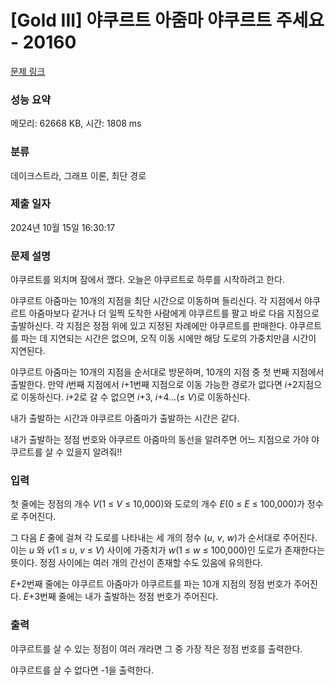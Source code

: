 # [Gold III] 야쿠르트 아줌마 야쿠르트 주세요 - 20160 

[문제 링크](https://www.acmicpc.net/problem/20160) 

### 성능 요약

메모리: 62668 KB, 시간: 1808 ms

### 분류

데이크스트라, 그래프 이론, 최단 경로

### 제출 일자

2024년 10월 15일 16:30:17

### 문제 설명

<p>야쿠르트를 외치며 잠에서 깼다. 오늘은 야쿠르트로 하루를 시작하려고 한다.</p>

<p>야쿠르트 아줌마는 10개의 지점을 최단 시간으로 이동하며 들리신다. 각 지점에서 야쿠르트 아줌마보다 같거나 더 일찍 도착한 사람에게 야쿠르트를 팔고 바로 다음 지점으로 출발하신다. 각 지점은 정점 위에 있고 지정된 차례에만 야쿠르트를 판매한다. 야쿠르트를 파는 데 지연되는 시간은 없으며, 오직 이동 시에만 해당 도로의 가중치만큼 시간이 지연된다.</p>

<p>야쿠르트 아줌마는 10개의 지점을 순서대로 방문하며, 10개의 지점 중 첫 번째 지점에서 출발한다. 만약 <em>i</em>번째 지점에서 <em>i</em>+1번째 지점으로 이동 가능한 경로가 없다면 <em>i</em>+2지점으로 이동하신다. <em>i</em>+2로 갈 수 없으면 <em>i</em>+3, <em>i</em>+4...(≤ <em>V</em>)로 이동하신다.</p>

<p>내가 출발하는 시간과 야쿠르트 아줌마가 출발하는 시간은 같다.</p>

<p>내가 출발하는 정점 번호와 야쿠르트 아줌마의 동선을 알려주면 어느 지점으로 가야 야쿠르트를 살 수 있을지 알려줘!!</p>

### 입력 

 <p>첫 줄에는 정점의 개수 <em>V</em>(1 ≤ <em>V</em> ≤ 10,000)와 도로의 개수 <em>E</em>(0 ≤ <em>E</em> ≤ 100,000)가 정수로 주어진다.</p>

<p>그 다음 <em>E</em> 줄에 걸쳐 각 도로를 나타내는 세 개의 정수 (<em>u</em>, <em>v</em>, <em>w</em>)가 순서대로 주어진다. 이는 <em>u</em> 와 <em>v</em>(1 ≤ <em>u</em>, <em>v</em> ≤ <em>V</em>) 사이에 가중치가 <em>w</em>(1 ≤ <em>w</em> ≤ 100,000)인 도로가 존재한다는 뜻이다. 정점 사이에는 여러 개의 간선이 존재할 수도 있음에 유의한다.</p>

<p><em>E</em>+2번째 줄에는 야쿠르트 아줌마가 야쿠르트를 파는 10개 지점의 정점 번호가 주어진다. <em>E</em>+3번째 줄에는 내가 출발하는 정점 번호가 주어진다.</p>

### 출력 

 <p>야쿠르트를 살 수 있는 정점이 여러 개라면 그 중 가장 작은 정점 번호를 출력한다.</p>

<p>야쿠르트를 살 수 없다면 -1을 출력한다.</p>

